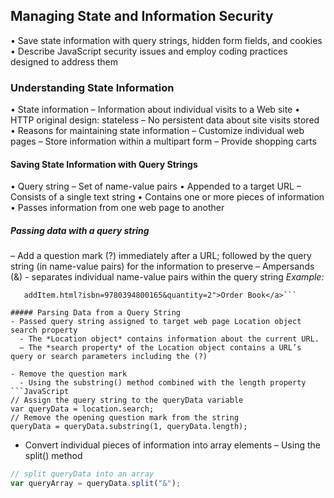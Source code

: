 ## Managing State and Information Security

• Save state information with query strings, hidden form fields, and cookies
• Describe JavaScript security issues and employ coding practices designed to address them

### Understanding State Information

• State information
  – Information about individual visits to a Web site
• HTTP original design: stateless
  –	No persistent data about site visits stored
• Reasons for maintaining state information
  –	Customize individual web pages
  –	Store information within a multipart form
  –	Provide shopping carts

#### Saving State Information with Query Strings

• Query string
  –	Set of name-value pairs
• Appended to a target URL
  –	Consists of a single text string
• Contains one or more pieces of information
• Passes information from one web page to another
##### Passing data with a query string
– Add a question mark (?) immediately after a URL; followed by the query string (in name-value pairs) for the information to preserve
– Ampersands (&) - separates individual name-value pairs within the query string
*Example:*
```<a href="http://www.example.com/↵ 
   addItem.html?isbn=9780394800165&quantity=2">Order Book</a>```

##### Parsing Data from a Query String
- Passed query string assigned to target web page Location object search property
  - The *Location object* contains information about the current URL.
  –	The *search property* of the Location object contains a URL’s query or search parameters including the (?)

- Remove the question mark
  - Using the substring() method combined with the length property
```JavaScript
// Assign the query string to the queryData variable
var queryData = location.search;
// Remove the opening question mark from the string
queryData = queryData.substring(1, queryData.length);
```
- Convert individual pieces of information into array elements
  –	Using the split() method
```JavaScript
// split queryData into an array
var queryArray = queryData.split("&");
```

